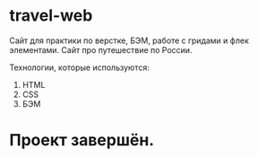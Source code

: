 # travel-web

Сайт для практики по верстке, БЭМ, работе с гридами и флек элементами.
Сайт про путешествие по России.

Технологии, которые используются:

1. HTML
2. CSS
3. БЭМ


# Проект завершён.
